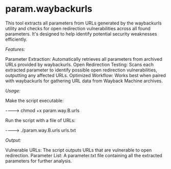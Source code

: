 # param.waybackurls

This tool extracts all parameters from URLs generated by the waybackurls utility and checks for open redirection vulnerabilities across all found parameters. It's designed to help identify potential security weaknesses efficiently.

*Features:*

Parameter Extraction: Automatically retrieves all parameters from archived URLs provided by waybackurls.
Open Redirection Testing: Scans each extracted parameter to identify possible open redirection vulnerabilities, outputting any affected URLs.
Optimized Workflow: Works best when paired with waybackurls for gathering URL data from Wayback Machine archives.
 
 *Usage:*

Make the script executable:

---->   chmod +x param.way.B.urls
 
 Run the script with a file of URLs:

---->  ./param.way.B.urls urls.txt

*Output:*

Vulnerable URLs: The script outputs URLs that are vulnerable to open redirection.
Parameter List: A parameter.txt file containing all the extracted parameters for further analysis.
